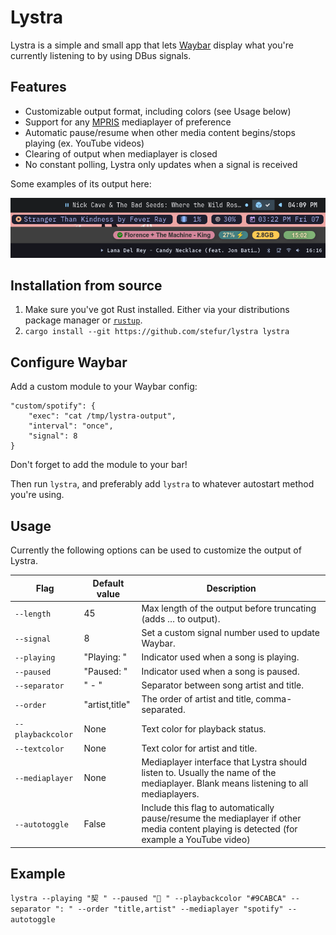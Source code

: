 # Lystra

Lystra is a simple and small app that lets [Waybar](https://github.com/Alexays/Waybar) display what you're currently listening to by using DBus signals.
  
## Features
- Customizable output format, including colors (see Usage below)
- Support for any [MPRIS](https://wiki.archlinux.org/title/MPRIS) mediaplayer of preference
- Automatic pause/resume when other media content begins/stops playing (ex. YouTube videos)
- Clearing of output when mediaplayer is closed
- No constant polling, Lystra only updates when a signal is received
  
Some examples of its output here:  
<p align="center">
    <img src="assets/examples.png" alt="Examples">
</p>

## Installation from source
1. Make sure you've got Rust installed. Either via your distributions package manager or [`rustup`](https://rustup.rs/).
2. `cargo install --git https://github.com/stefur/lystra lystra`

## Configure Waybar
Add a custom module to your Waybar config:  
```
"custom/spotify": {
    "exec": "cat /tmp/lystra-output",
    "interval": "once",
    "signal": 8
}
```  
Don't forget to add the module to your bar!

Then run `lystra`, and preferably add `lystra` to whatever autostart method you're using.

## Usage
Currently the following options can be used to customize the output of Lystra.

| Flag | Default value | Description |
| --- | --- | --- |
| `--length` | 45 | Max length of the output before truncating (adds … to output). |
| `--signal` | 8 | Set a custom signal number used to update Waybar. |
| `--playing` | "Playing: " | Indicator used when a song is playing. |
| `--paused` | "Paused: " | Indicator used when a song is paused. |
| `--separator` | " - " | Separator between song artist and title. |
| `--order` | "artist,title" | The order of artist and title, comma-separated. |
| `--playbackcolor` | None | Text color for playback status. |
| `--textcolor` | None | Text color for artist and title. |
| `--mediaplayer`| None | Mediaplayer interface that Lystra should listen to. Usually the name of the mediaplayer. Blank means listening to all mediaplayers. |
| `--autotoggle` | False | Include this flag to automatically pause/resume the mediaplayer if other media content playing is detected (for example a YouTube video) |

## Example
`lystra --playing "契 " --paused " " --playbackcolor "#9CABCA" --separator ": " --order "title,artist" --mediaplayer "spotify" --autotoggle`
